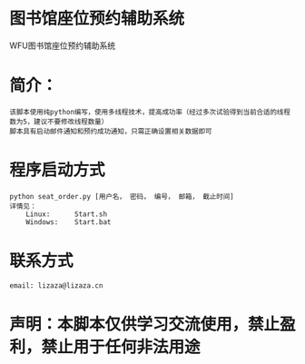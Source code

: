 # 图书馆座位预约辅助系统
WFU图书馆座位预约辅助系统

# 简介：
    该脚本使用纯python编写，使用多线程技术，提高成功率（经过多次试验得到当前合适的线程数为5，建议不要修改线程数量）
    脚本具有启动邮件通知和预约成功通知，只需正确设置相关数据即可
    
# 程序启动方式
    python seat_order.py [用户名， 密码， 编号， 邮箱， 截止时间]
    详情见：
        Linux:      Start.sh
        Windows:    Start.bat
# 联系方式
    email: lizaza@lizaza.cn

# 声明：本脚本仅供学习交流使用，禁止盈利，禁止用于任何非法用途
